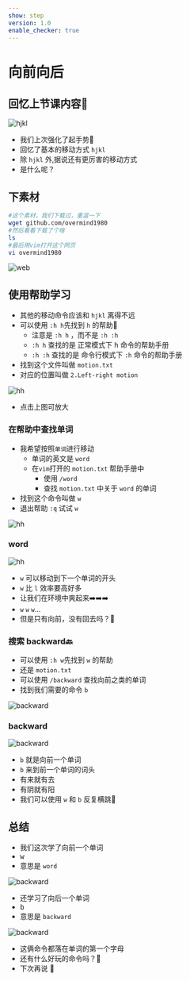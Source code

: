 ```yaml
---
show: step
version: 1.0
enable_checker: true
---
```


# 向前向后

## 回忆上节课内容🤔


![hjkl](https://labfile.oss.aliyuncs.com/courses/2840/hjkl.png)

- 我们上次强化了起手势🧘
- 回忆了基本的移动方式 `hjkl`
- 除 `hjkl` 外,据说还有更厉害的移动方式
- 是什么呢？

## 下素材

```bash 
#这个素材，我们下载过，重温一下
wget github.com/overmind1980
#然后看看下载了个啥
ls
#最后用vim打开这个网页
vi overmind1980
```

![web](https://labfile.oss.aliyuncs.com/courses/2840/overmind1980github.png)

## 使用帮助学习

- 其他的移动命令应该和 `hjkl` 离得不远
- 可以使用 `:h h`先找到  `h` 的帮助📕
	- 注意是 `:h h` ，而不是 `:h :h`
	- `:h h` 查找的是 正常模式下 <kbd>h</kbd> 命令的帮助手册
	- `:h :h` 查找的是 命令行模式下 `:h` 命令的帮助手册
- 找到这个文件叫做 `motion.txt`
- 对应的位置叫做 `2.Left-right motion`

![hh](https://labfile.oss.aliyuncs.com/courses/2840/h%20h.png )

- 点击上图可放大 

### 在帮助中查找单词

- 我希望按照`单词`进行移动
	- 单词的英文是 `word`
	- 在`vim`打开的 `motion.txt` 帮助手册中
		- 使用 `/word` 
		- 查找 `motion.txt` 中关于 `word` 的单词
- 找到这个命令叫做 `w`
- 退出帮助 `:q` 试试 `w`

![hh](https://labfile.oss.aliyuncs.com/courses/2840/aboutword)

### word

![hh](https://labfile.oss.aliyuncs.com/courses/2840/word)

- `w` 可以移动到下一个单词的开头
- `w` 比 `l` 效率要高好多 
- 让我们在环境中爽起来➡️➡️➡️
- `w` `w` `w`...
- 但是只有向前，没有回去吗？🤔

### 搜索 backward🔙

- 可以使用 `:h w`先找到 `w` 的帮助
- 还是 `motion.txt`
- 可以使用 `/backward` 查找向前之类的单词
- 找到我们需要的命令 `b`

![backward](https://labfile.oss.aliyuncs.com/courses/2840/backward)

### backward 

![backward](https://labfile.oss.aliyuncs.com/courses/2840/backb)

- `b` 就是向前一个单词
- `b` 来到前一个单词的词头
- 有来就有去
- 有阴就有阳
- 我们可以使用 `w` 和 `b` 反复横跳🤸

## 总结 

- 我们这次学了向前一个单词
- <kbd>w</kbd>
- 意思是 `word`

![backward](https://labfile.oss.aliyuncs.com/courses/2840/word)

- 还学习了向后一个单词 
- <kbd>b</kbd>
- 意思是 `backward`


![backward](https://labfile.oss.aliyuncs.com/courses/2840/backb)

- 这俩命令都落在单词的第一个字母
- 还有什么好玩的命令吗？🤔
- 下次再说 👋

